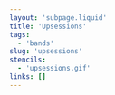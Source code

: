 ```yaml
---
layout: 'subpage.liquid'
title: 'Upsessions'
tags:
  - 'bands'
slug: 'upsessions'
stencils:
  - 'upsessions.gif'
links: []
---
```

